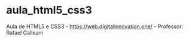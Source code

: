 # aula_html5_css3
Aula de HTML5 e CSS3 - https://web.digitalinnovation.one/ - Professor: Rafael Galleani
